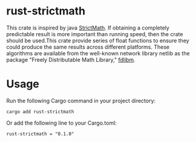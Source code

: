 # rust-strictmath
This crate is inspired by java  [StrictMath](https://github.com/openjdk/jdk/blob/jdk8-b120/jdk/src/share/native/java/lang/StrictMath.c). If obtaining a completely predictable result is more important than running speed, then the crate should be used.This crate provide series of float functions to ensure they could produce the same results across different platforms. These algorithms are available from the well-known network library netlib as the package "Freely Distributable Math Library," [fdlibm](https://netlib.org/fdlibm/). 


# Usage

Run the following Cargo command in your project directory:
```
cargo add rust-strictmath
```


Or add the following line to your Cargo.toml:
```
rust-strictmath = "0.1.0"
```
